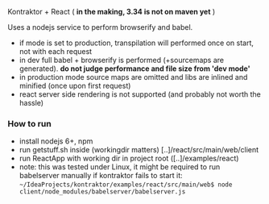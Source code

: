 Kontraktor + React ( **in the making, 3.34 is not on maven yet** )

Uses a nodejs service to perform browserify and babel.

* if mode is set to production, transpilation will performed once on start, not with each request
* in dev full babel + browserify is performed (+sourcemaps are generated). **do not judge performance and file size from 'dev mode'** 
* in production mode source maps are omitted and libs are inlined and minified (once upon first request)
* react server side rendering is not supported (and probably not worth the hassle)

### How to run

* install nodejs 6+, npm
* run getstuff.sh inside (workingdir matters)  [..]/react/src/main/web/client 
* run ReactApp with working dir in project root ([..]/examples/react)
* note: this was tested under Linux, it might be required to run babelserver manually if kontraktor fails to start it:
`~/IdeaProjects/kontraktor/examples/react/src/main/web$ node client/node_modules/babelserver/babelserver.js`
